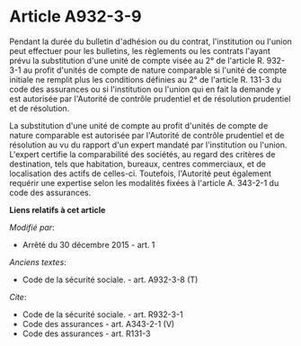 # Article A932-3-9

Pendant la durée du bulletin d'adhésion ou du contrat, l'institution ou l'union peut effectuer pour les bulletins, les
règlements ou les contrats l'ayant prévu la substitution d'une unité de compte visée au 2° de l'article R. 932-3-1 au profit
d'unités de compte de nature comparable si l'unité de compte initiale ne remplit plus les conditions définies au 2° de
l'article R. 131-3 du code des assurances ou si l'institution ou l'union qui en fait la demande y est autorisée par
l'Autorité de contrôle prudentiel et de résolution prudentiel et de résolution. 

La substitution d'une unité de compte au profit d'unités de compte de nature comparable est autorisée par l'Autorité de
contrôle prudentiel et de résolution au vu du rapport d'un expert mandaté par l'institution ou l'union. L'expert certifie la
comparabilité des sociétés, au regard des critères de destination, tels que habitation, bureaux, centres commerciaux, et de
localisation des actifs de celles-ci. Toutefois, l'Autorité peut également requérir une expertise selon les modalités fixées
à l'article A. 343-2-1 du code des assurances.

**Liens relatifs à cet article**

_Modifié par_:

  - Arrêté du 30 décembre 2015 - art. 1

_Anciens textes_:

  - Code de la sécurité sociale. - art. A932-3-8 (T)

_Cite_:

  - Code de la sécurité sociale. - art. R932-3-1
  - Code des assurances - art. A343-2-1 (V)
  - Code des assurances - art. R131-3
